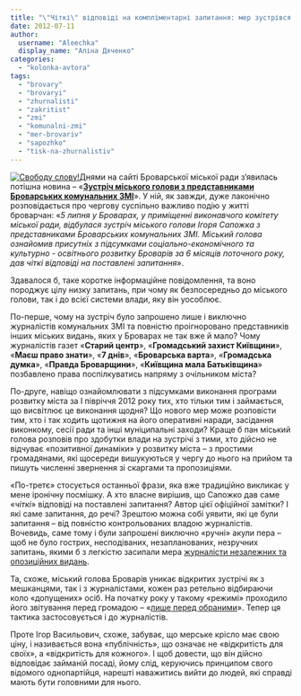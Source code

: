 ```yaml
---
title: "\"Чіткі\" відповіді на компліментарні запитання: мер зустрівся зі своїми журналістами"
date: 2012-07-11
author: 
  username: "Aleechka"
  display_name: "Аліна Дяченко"
categories: 
  - "kolonka-avtora"
tags: 
  - "brovary"
  - "brovaryi"
  - "zhurnalisti"
  - "zakritist"
  - "zmi"
  - "komunalni-zmi"
  - "mer-brovariv"
  - "sapozhko"
  - "tisk-na-zhurnalistiv"
---
```


[![](https://mpz.brovary.org/wp-content/uploads/2012/07/Svobodu-slovu-300x261.gif "Свободу слову!")](https://mpz.brovary.org/wp-content/uploads/2012/07/Svobodu-slovu.gif)Днями на сайті Броварської міської ради з’явилась потішна новина – «**[Зустріч міського голови з представниками Броварських комунальних ЗМІ](http://brovary.kiev.ua/zustr%D1%96ch-m%D1%96skogo-golovi-z-predstavnikami-brovarskikh-komunalnikh-zm%D1%96)**». У ній, як завжди, дуже лаконічно розповідається про чергову суспільно важливо подію у житті броварчан: «_5 липня у Броварах, у приміщенні виконавчого комітету міської ради, відбулася зустріч міського голови Ігоря Сапожка з представниками Броварських комунальних ЗМІ. Міський голова ознайомив присутніх з підсумками соціально-економічного та культурно - освітнього розвитку Броварів за 6 місяців поточного року, дав чіткі відповіді на поставлені запитання_».

Здавалося б, таке коротке інформаційне повідомлення, та воно породжує цілу низку запитань, при чому як безпосередньо до міського голови, так і до всієї системи влади, яку він уособлює.

По-перше, чому на зустріч було запрошено лише і виключно журналістів комунальних ЗМІ та повністю проігноровано представників інших міських видань, яких у Броварах не так вже й мало? Чому журналістів газет «**Старий центр**», «**Громадський захист Київщини**», «**Маєш право знати**», «**7 днів**», «**Броварська варта**», «**Громадська думка**», «**Правда Броварщини**», «**Київщина мала Батьківщина**» позбавлено права поспілкуватись напряму з очільником міста?

По-друге, навіщо ознайомлювати з підсумками виконання програми розвитку міста за І півріччя 2012 року тих, хто тільки тим і займається, що висвітлює це виконання щодня? Що нового мер може розповісти тим, хто і так ходить щотижня на його оперативні наради, засідання виконкому, сесії ради та інші муніципальні заходи? Краще б пан міський голова розповів про здобутки влади на зустрічі з тими, хто дійсно не відчуває «позитивної динаміки» у розвитку міста – з простими громадянами, які щосереди вишукуються у чергу до нього на прийом та пишуть численні звернення зі скаргами та пропозиціями.

«По-третє» стосується останньої фрази, яка вже традиційно викликає у мене іронічну посмішку. А хто власне вирішив, що Сапожко дав саме «_чіткі_» відповіді на поставлені запитання? Автор цієї офіційної замітки? І які саме запитання, до речі? Зрештою можна собі уявити, які це були запитання – від повністю контрольованих владою журналістів. Вочевидь, саме тому і були запрошені виключно «ручні» акули пера – щоб не було гострих, несподіваних, незапланованих, незручних запитань, якими б з легкістю засипали мера [журналісти незалежних та опозиційних видань](https://mpz.brovary.org/budni-brovarskih-zhurnalistiv-zhodnih-zruchnostey-i-nezakonni-pereshkodi/).

Та, схоже, міський голова Броварів уникає відкритих зустрічі як з мешканцями, так і з журналістами, кожен раз ретельно відбираючи коло «допущених» осіб. На початку року у такому «режимі» проходило його звітування перед громадою – «[лише перед обраними](https://mpz.brovary.org/miskiy-golova-tishkom-nishkom-vidzvituvav-lishe-pered-veteranami/)». Тепер ця тактика застосовується і до журналістів.

Проте Ігор Васильович, схоже, забуває, що мерське крісло має свою ціну, і називається вона «публічність», що означає не «відкритість для своїх», а «відкритість для кожного». І щоб довести, що він дійсно відповідає займаній посаді, йому слід, керуючись принципом свого відомого однопартійця, нарешті наважитись вийти до людей, які справді мають бути головними для нього.

